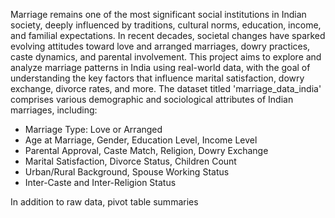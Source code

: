  Marriage remains one of the most significant social institutions in Indian society, deeply influenced by traditions, cultural norms, education, income, and familial expectations. In recent decades, societal changes have sparked evolving attitudes toward love and arranged marriages, dowry practices, caste dynamics, and parental involvement. This project aims to explore and analyze marriage patterns in India using real-world data, with the goal of understanding the key factors that influence marital satisfaction, dowry exchange, divorce rates, and more.
The dataset titled 'marriage_data_india' comprises various demographic and sociological attributes of Indian marriages, including:
- Marriage Type: Love or Arranged
- Age at Marriage, Gender, Education Level, Income Level
- Parental Approval, Caste Match, Religion, Dowry Exchange
- Marital Satisfaction, Divorce Status, Children Count
- Urban/Rural Background, Spouse Working Status 
- Inter-Caste and Inter-Religion Status    

In addition to raw data, pivot table summaries 
  
